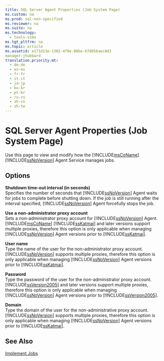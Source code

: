 ```yaml
---
title: SQL Server Agent Properties (Job System Page)
ms.custom: na
ms.prod: sql-non-specified
ms.reviewer: na
ms.suite: na
ms.technology: 
  - tools-ssms
ms.tgt_pltfrm: na
ms.topic: article
ms.assetid: e171d13e-1302-4f0e-88be-67d656aec8d3
manager:jhubbard
translation.priority.mt: 
  - de-de
  - es-es
  - fr-fr
  - it-it
  - ja-jp
  - ko-kr
  - pt-br
  - ru-ru
  - zh-cn
  - zh-tw
---
```

# SQL Server Agent Properties (Job System Page)
Use this page to view and modify how the [!INCLUDE[msCoName](../content/includes/msCoName_md.md)] [!INCLUDE[ssNoVersion](../content/includes/ssNoVersion_md.md)] Agent Service manages jobs.  
  
## Options  
**Shutdown time\-out interval (in seconds)**  
Specifies the number of seconds that [!INCLUDE[ssNoVersion](../content/includes/ssNoVersion_md.md)] Agent waits for jobs to complete before shutting down. If the job is still running after the interval specified, [!INCLUDE[ssNoVersion](../content/includes/ssNoVersion_md.md)] Agent forcefully stops the job.  
  
**Use a non\-administrator proxy account**  
Sets a non\-administrator proxy account for [!INCLUDE[ssNoVersion](../content/includes/ssNoVersion_md.md)] Agent. [!INCLUDE[msCoName](../content/includes/msCoName_md.md)] [!INCLUDE[ssKatmai](../content/includes/ssKatmai_md.md)] and later versions support multiple proxies, therefore this option is only applicable when managing [!INCLUDE[ssNoVersion](../content/includes/ssNoVersion_md.md)] Agent versions prior to [!INCLUDE[ssKatmai](../content/includes/ssKatmai_md.md)].  
  
**User name**  
Type the name of the user for the non\-administrator proxy account. [!INCLUDE[ssNoVersion](../content/includes/ssNoVersion_md.md)] supports multiple proxies, therefore this option is only applicable when managing [!INCLUDE[ssNoVersion](../content/includes/ssNoVersion_md.md)] Agent versions prior to [!INCLUDE[ssKatmai](../content/includes/ssKatmai_md.md)].  
  
**Password**  
Type the password of the user for the non\-administrator proxy account. [!INCLUDE[ssVersion2005](../content/includes/ssVersion2005_md.md)] and later versions support multiple proxies, therefore this option is only applicable when managing [!INCLUDE[ssNoVersion](../content/includes/ssNoVersion_md.md)] Agent versions prior to [!INCLUDE[ssVersion2005](../content/includes/ssVersion2005_md.md)].  
  
**Domain**  
Type the domain of the user for the non\-administrative proxy account. [!INCLUDE[ssNoVersion](../content/includes/ssNoVersion_md.md)] supports multiple proxies, therefore this option is only applicable when managing [!INCLUDE[ssNoVersion](../content/includes/ssNoVersion_md.md)] Agent versions prior to [!INCLUDE[ssKatmai](../content/includes/ssKatmai_md.md)].  
  
## See Also  
[Implement Jobs](../content/Implement-Jobs.md)  
  
